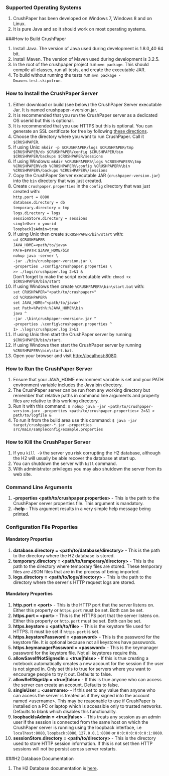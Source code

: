 <!---
Copyright 2015 CrushPaper.com.

This file is part of CrushPaper.

CrushPaper is free software: you can redistribute it and/or modify
it under the terms of version 3 of the GNU Affero General Public
License as published by the Free Software Foundation.

CrushPaper is distributed in the hope that it will be useful,
but WITHOUT ANY WARRANTY; without even the implied warranty of
MERCHANTABILITY or FITNESS FOR A PARTICULAR PURPOSE.  See the
GNU Affero General Public License for more details.

You should have received a copy of the GNU Affero General Public License
along with CrushPaper.  If not, see <http://www.gnu.org/licenses/>.
--->

### Supported Operating Systems
1. CrushPaper has been developed on Windows 7, Windows 8 and on Linux.
1. It is pure Java and so it should work on most operating systems. 

###How to Build CrushPaper
1. Install Java. The version of Java used during development is 1.8.0_40 64 bit.
1. Install Maven. The version of Maven used during development is 3.2.5.
1. In the root of the crushpaper project run `mvn package`. This should compile all classes, run all tests, and create the executable JAR.
1. To build without running the tests run `mvn package -Dmaven.test.skip=true`.

### How to Install the CrushPaper Server
1. Either download or build (see below) the CrushPaper Server executable Jar. It is named crushpaper-&lt;version.jar.
1. It is recommended that you run the CrushPaper server as a dedicated OS userid but this is optional.
1. It is recommended that you use HTTPS but this is optional. You can generate an SSL certificate for free by following <a target="_blank" href=" http://wiki.eclipse.org/Jetty/Howto/Configure_SSL#Generating_Key_Pairs_and_Certificates">these directions</a>.
1. Choose the directory where you want to run CrushPaper. Call it `$CRUSHPAPER`.
1. If using Unix: `mkdir -p $CRUSHPAPER/logs $CRUSHPAPER/tmp $CRUSHPAPER/db $CRUSHPAPER/config $CRUSHPAPER/bin $CRUSHPAPER/backups $CRUSHPAPER/sessions`
1. If using Windows: `mkdir %CRUSHPAPER%\logs %CRUSHPAPER%\tmp %CRUSHPAPER%\db %CRUSHPAPER%\config %CRUSHPAPER%\bin %CRUSHPAPER%/backups %CRUSHPAPER%/sessions`
1. Copy the CrushPaper Server executable JAR (`crushpaper-version.jar`) into the `bin` directory that was just created.
1. Create `crushpaper.properties` in the `config` directory that was just created with:<br>
    `http.port = 8080`<br>
    `database.directory = db`<br>
    `temporary.directory = tmp`<br>
    `logs.directory = logs`<br>
    `sessionStore.directory = sessions`<br>
    `singleUser = yourid`<br>
    `loopbackIsAdmin=true`<br>	
1. If using Unix then create `$CRUSHPAPER/bin/start` with:<br>
    `cd $CRUSHPAPER`<br>
    `JAVA_HOME=<path/to/java>`<br>
    `PATH=$PATH:$JAVA_HOME/bin`<br>
    `nohup java -server \`<br>
        `-jar ./bin/crushpaper-version.jar \`<br>
        `-properties ./config/crushpaper.properties \`<br>
        `>> ./logs/crushpaper.log 2>&1 &`<br>
    Don't forget to make the script executable with: `chmod +x $CRUSHPAPER/bin/start`<br>
1. If using Windows then create `%CRUSHPAPER%\bin\start.bat` with:<br>
    `set CRUSHPAPER="<path/to/crushpaper>"`<br>
    `cd %CRUSHPAPER%`<br>
    `set JAVA_HOME="<path/to/java>"`<br>
    `set Path=%Path%:%JAVA_HOME%\bin`<br>
    `java ^`<br>
        `-jar .\bin\crushpaper-<version>.jar ^`<br>
        `-properties .\config\crushpaper.properties ^`<br>
        `1> .\logs\crushpaper.log 2>&1`<br>
1. If using Unix then start the CrushPaper server by running `$CRUSHPAPER/bin/start`.
1. If using Windows then start the CrushPaper server by running `%CRUSHPAPER%\bin\start.bat`.
1. Open your browser and visit <a target="_blank" href="http://localhost:8080">http://localhost:8080</a>.

### How to Run the CrushPaper Server
1. Ensure that your JAVA_HOME environment variable is set and your PATH environment variable includes the Java bin directory.
1. The CrushPaper server can be run from any working directory but remember that relative paths in command line arguments and property files are relative to this working directory.
1. Run it with this command: `$ nohup java -jar <path/to/crushpaper-version.jar> -properties <path/to/crushpaper.properties> 2>&1 > path/to/logfile &`
1. To run it from the build area use this command: `$ java -jar target/crushpaper-*.jar -properties src/main/sampleconfig/example.properties`

### How to Kill the CrushPaper Server
1. If you `kill -9` the server you risk corrupting the H2 database, although the H2 will usually be able recover the database at start up. 
1. You can shutdown the server with `kill` command.
1. With administrator privileges you may also shutdown the server from its web site.

### Command Line Arguments
1. **-properties &lt;path/to/crushpaper.properties&gt;** - This is the path to the CrushPaper server properties file. This argument is mandatory.
1. **-help** - This argument results in a very simple help message being printed.

### Configuration File Properties
#### Mandatory Properties
1. **database.directory = &lt;path/to/database/directory&gt;** - This is the path to the directory where the H2 database is stored.
1. **temporary.directory = &lt;path/to/temporary/directory&gt;** - This is the path to the directory where temporary files are stored. These temporary files are JSON files that are in the process of being imported.
1. **logs.directory = &lt;path/to/logs/directory&gt;** - This is the path to the directory where the server's HTTP request logs are stored.
 
#### Mandatory Properties
1. **http.port = &lt;port&gt;** - This is the HTTP port that the server listens on. Either this property or `https.port` must be set. Both can be set.
1. **https.port = &lt;port&gt;** - This is the HTTPS port that the server listens on. Either this property or `http.port` must be set. Both can be set.
1. **https.keystore = &lt;path/to/file&gt;** - This is the keystore file used for HTTPS. It must be set if `https.port` is set.
1. **https.keystorePassword = &lt;password&gt;** - This is the password for the keystore file. It is optional because not all keystores have passwords.
1. **https.keymanagerPassword = &lt;password&gt;** - This is the keymanager password for the keystore file. Not all keystores require this.
1. **allowSaveIfNotSignedIn = &lt;true|false&gt;** - If this is true creating a notebook automatically creates a new account for the session if the user is not signed in. Only set this to true for servers where you want to encourage people to try it out. Defaults to false.
1. **allowSelfSignUp = &lt;true|false&gt;** - If this is true anyone who can access the server can create an account. Defaults to false.
1. **singleUser = &lt;username&gt;** - If this set to any value then anyone who can access the server is treated as if they signed into the account named &lt;username&gt;. This may be reasonable to use if CrushPaper is installed on a PC or laptop which is accessible only to trusted networks. Defaults to blank which disables this functionality.
1. **loopbackIsAdmin = &lt;true|false&gt;** - This treats any session as an admin user if the session is connected from the same host on which the CrushPaper server is running using the loopback interface, i.e `localhost:8080`, `loopback:8080`, `127.0.0.1:8080` or `0:0:0:0:0:0:0:1:8080`.
1. **sessionStore.directory = &lt;path/to/directory&gt;** - This is the directory used to store HTTP session information. If this is not set then HTTP sessions will not be persist across server restarts.

###H2 Database Documentation
1. The H2 Database documentation is <a target="_blank" href="http://www.h2database.com">here</a>.
